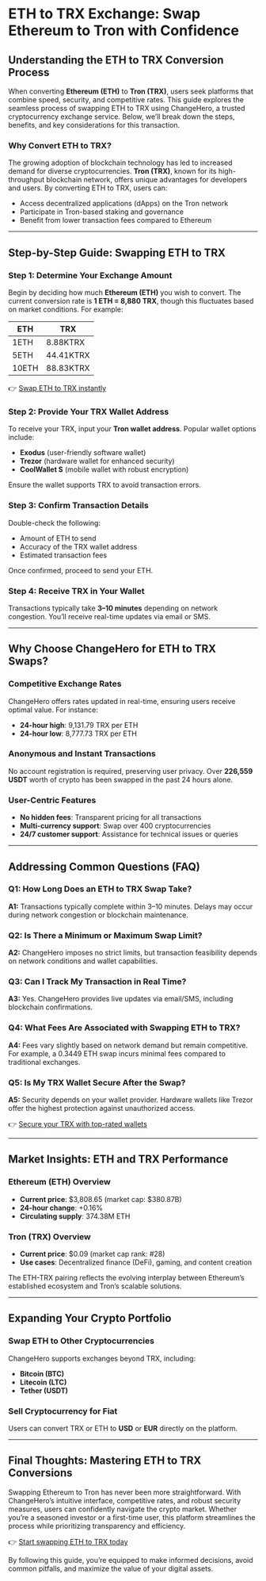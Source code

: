 # ETH to TRX Exchange: Swap Ethereum to Tron with Confidence  

## Understanding the ETH to TRX Conversion Process  

When converting **Ethereum (ETH)** to **Tron (TRX)**, users seek platforms that combine speed, security, and competitive rates. This guide explores the seamless process of swapping ETH to TRX using ChangeHero, a trusted cryptocurrency exchange service. Below, we’ll break down the steps, benefits, and key considerations for this transaction.  

### Why Convert ETH to TRX?  
The growing adoption of blockchain technology has led to increased demand for diverse cryptocurrencies. **Tron (TRX)**, known for its high-throughput blockchain network, offers unique advantages for developers and users. By converting ETH to TRX, users can:  
- Access decentralized applications (dApps) on the Tron network  
- Participate in Tron-based staking and governance  
- Benefit from lower transaction fees compared to Ethereum  

---

## Step-by-Step Guide: Swapping ETH to TRX  

### Step 1: Determine Your Exchange Amount  
Begin by deciding how much **Ethereum (ETH)** you wish to convert. The current conversion rate is **1 ETH = 8,880 TRX**, though this fluctuates based on market conditions. For example:  

| ETH | TRX |  
| --- | --- |  
| 1ETH | 8.88KTRX |  
| 5ETH | 44.41KTRX |  
| 10ETH | 88.83KTRX |  

👉 [Swap ETH to TRX instantly](https://bit.ly/okx-bonus)  

### Step 2: Provide Your TRX Wallet Address  
To receive your TRX, input your **Tron wallet address**. Popular wallet options include:  
- **Exodus** (user-friendly software wallet)  
- **Trezor** (hardware wallet for enhanced security)  
- **CoolWallet S** (mobile wallet with robust encryption)  

Ensure the wallet supports TRX to avoid transaction errors.  

### Step 3: Confirm Transaction Details  
Double-check the following:  
- Amount of ETH to send  
- Accuracy of the TRX wallet address  
- Estimated transaction fees  

Once confirmed, proceed to send your ETH.  

### Step 4: Receive TRX in Your Wallet  
Transactions typically take **3–10 minutes** depending on network congestion. You’ll receive real-time updates via email or SMS.  

---

## Why Choose ChangeHero for ETH to TRX Swaps?  

### Competitive Exchange Rates  
ChangeHero offers rates updated in real-time, ensuring users receive optimal value. For instance:  
- **24-hour high**: 9,131.79 TRX per ETH  
- **24-hour low**: 8,777.73 TRX per ETH  

### Anonymous and Instant Transactions  
No account registration is required, preserving user privacy. Over **226,559 USDT** worth of crypto has been swapped in the past 24 hours alone.  

### User-Centric Features  
- **No hidden fees**: Transparent pricing for all transactions  
- **Multi-currency support**: Swap over 400 cryptocurrencies  
- **24/7 customer support**: Assistance for technical issues or queries  

---

## Addressing Common Questions (FAQ)  

### Q1: How Long Does an ETH to TRX Swap Take?  
**A1:** Transactions typically complete within 3–10 minutes. Delays may occur during network congestion or blockchain maintenance.  

### Q2: Is There a Minimum or Maximum Swap Limit?  
**A2:** ChangeHero imposes no strict limits, but transaction feasibility depends on network conditions and wallet capabilities.  

### Q3: Can I Track My Transaction in Real Time?  
**A3:** Yes. ChangeHero provides live updates via email/SMS, including blockchain confirmations.  

### Q4: What Fees Are Associated with Swapping ETH to TRX?  
**A4:** Fees vary slightly based on network demand but remain competitive. For example, a 0.3449 ETH swap incurs minimal fees compared to traditional exchanges.  

### Q5: Is My TRX Wallet Secure After the Swap?  
**A5:** Security depends on your wallet provider. Hardware wallets like Trezor offer the highest protection against unauthorized access.  

👉 [Secure your TRX with top-rated wallets](https://bit.ly/okx-bonus)  

---

## Market Insights: ETH and TRX Performance  

### Ethereum (ETH) Overview  
- **Current price**: $3,808.65 (market cap: $380.87B)  
- **24-hour change**: +0.16%  
- **Circulating supply**: 374.38M ETH  

### Tron (TRX) Overview  
- **Current price**: $0.09 (market cap rank: #28)  
- **Use cases**: Decentralized finance (DeFi), gaming, and content creation  

The ETH-TRX pairing reflects the evolving interplay between Ethereum’s established ecosystem and Tron’s scalable solutions.  

---

## Expanding Your Crypto Portfolio  

### Swap ETH to Other Cryptocurrencies  
ChangeHero supports exchanges beyond TRX, including:  
- **Bitcoin (BTC)**  
- **Litecoin (LTC)**  
- **Tether (USDT)**  

### Sell Cryptocurrency for Fiat  
Users can convert TRX or ETH to **USD** or **EUR** directly on the platform.  

---

## Final Thoughts: Mastering ETH to TRX Conversions  

Swapping Ethereum to Tron has never been more straightforward. With ChangeHero’s intuitive interface, competitive rates, and robust security measures, users can confidently navigate the crypto market. Whether you’re a seasoned investor or a first-time user, this platform streamlines the process while prioritizing transparency and efficiency.  

👉 [Start swapping ETH to TRX today](https://bit.ly/okx-bonus)  

By following this guide, you’re equipped to make informed decisions, avoid common pitfalls, and maximize the value of your digital assets.